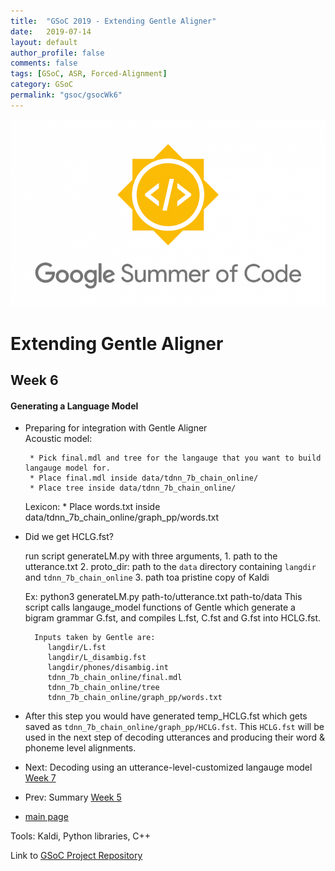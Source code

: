 ```yaml
---
title:  "GSoC 2019 - Extending Gentle Aligner"
date:   2019-07-14
layout: default
author_profile: false
comments: false
tags: [GSoC, ASR, Forced-Alignment]
category: GSoC
permalink: "gsoc/gsocWk6"
---
```


![GSoC](/icons/GSoC.png)

<h1> Extending Gentle Aligner </h1>
<h2> Week 6 </h2>
<h4> Generating a Language Model </h4>

*  Preparing for integration with Gentle Aligner  
    Acoustic model:

        * Pick final.mdl and tree for the langauge that you want to build langauge model for.
        * Place final.mdl inside data/tdnn_7b_chain_online/
        * Place tree inside data/tdnn_7b_chain_online/

    Lexicon:
        * Place words.txt inside data/tdnn_7b_chain_online/graph_pp/words.txt

* Did we get HCLG.fst?

    run script generateLM.py with three arguments, 
        1. path to the utterance.txt 
        2. proto_dir: path to the `data` directory containing `langdir` and `tdnn_7b_chain_online`
        3. path toa pristine copy of Kaldi

    Ex: python3 generateLM.py path-to/utterance.txt path-to/data
    This script calls langauge_model functions of Gentle which generate a bigram grammar G.fst, and compiles L.fst, C.fst and G.fst into HCLG.fst.

        Inputs taken by Gentle are:
           langdir/L.fst
           langdir/L_disambig.fst
		   langdir/phones/disambig.int
		   tdnn_7b_chain_online/final.mdl
		   tdnn_7b_chain_online/tree
		   tdnn_7b_chain_online/graph_pp/words.txt

* After this step you would have generated temp_HCLG.fst which gets saved as `tdnn_7b_chain_online/graph_pp/HCLG.fst`. This `HCLG.fst` will be used in the next step of decoding utterances and producing their word & phoneme level alignments.

* Next: Decoding using an utterance-level-customized langauge model [Week 7](https://shreya2111.github.io/gsocWk7)
* Prev: Summary [Week 5](https://shreya2111.github.io/gsoc/gsocwk5)
* [main page](https://shreya2111.github.io/gsoc)

Tools:
Kaldi, Python libraries, C++

Link to [GSoC Project Repository](https://github.com/shreya2111/gentle-labs)
 
